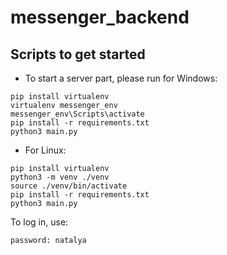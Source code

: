 # messenger_backend
## Scripts to get started

* To start a server part, please run for Windows:

```
pip install virtualenv
virtualenv messenger_env
messenger_env\Scripts\activate
pip install -r requirements.txt
python3 main.py
```

* For Linux: 
```
pip install virtualenv
python3 -m venv ./venv
source ./venv/bin/activate
pip install -r requirements.txt 
python3 main.py
```
To log in, use:
```login: natalya
password: natalya
```

